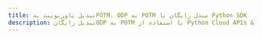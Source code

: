 ---title: تبدیل پاورپوینت بهPOTM، ODP به POTM مبدل رایگان یا Python SDKdescription: تبدیل رایگانODP به POTM با استفاده از Python Cloud APIs & SDK. همچنین اسناد Microsoft PowerPoint را در Cloud ایجاد، ویرایش و رندر کنید.---